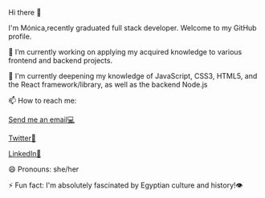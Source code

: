  Hi there 👋
 
I'm Mónica,recently graduated full stack developer. Welcome to my GitHub profile.


🔭 I’m currently working on applying my acquired knowledge to various frontend and backend projects.


🌱 I'm currently deepening my knowledge of JavaScript, CSS3, HTML5, and the React framework/library,
   as well as the backend Node.js
   

📫 How to reach me:

  [Send me an email💻](mailto:moirivilla@gmail.com)
    
  [Twitter📍]( https://twitter.com/moirivilla)
  
  [LinkedIn🔎](https://www.linkedin.com/in/monica-irimia/)
 
  
😄 Pronouns: she/her


⚡ Fun fact:  I'm absolutely fascinated by Egyptian culture and history!👁

